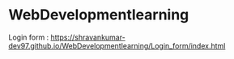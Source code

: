 # WebDevelopmentlearning
Login form : https://shravankumar-dev97.github.io/WebDevelopmentlearning/Login_form/index.html
